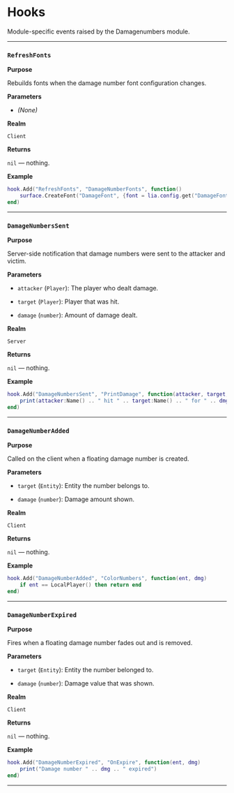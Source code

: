 # Hooks

Module-specific events raised by the Damagenumbers module.

---

### `RefreshFonts`

**Purpose**

Rebuilds fonts when the damage number font configuration changes.

**Parameters**

* *(None)*

**Realm**

`Client`

**Returns**

`nil` — nothing.

**Example**

```lua
hook.Add("RefreshFonts", "DamageNumberFonts", function()
    surface.CreateFont("DamageFont", {font = lia.config.get("DamageFont"), size = 24})
end)
```

---

### `DamageNumbersSent`

**Purpose**

Server-side notification that damage numbers were sent to the attacker and victim.

**Parameters**

* `attacker` (`Player`): The player who dealt damage.

* `target` (`Player`): Player that was hit.

* `damage` (`number`): Amount of damage dealt.

**Realm**

`Server`

**Returns**

`nil` — nothing.

**Example**

```lua
hook.Add("DamageNumbersSent", "PrintDamage", function(attacker, target, dmg)
    print(attacker:Name() .. " hit " .. target:Name() .. " for " .. dmg)
end)
```

---

### `DamageNumberAdded`

**Purpose**

Called on the client when a floating damage number is created.

**Parameters**

* `target` (`Entity`): Entity the number belongs to.

* `damage` (`number`): Damage amount shown.

**Realm**

`Client`

**Returns**

`nil` — nothing.

**Example**

```lua
hook.Add("DamageNumberAdded", "ColorNumbers", function(ent, dmg)
    if ent == LocalPlayer() then return end
end)
```

---

### `DamageNumberExpired`

**Purpose**

Fires when a floating damage number fades out and is removed.

**Parameters**

* `target` (`Entity`): Entity the number belonged to.

* `damage` (`number`): Damage value that was shown.

**Realm**

`Client`

**Returns**

`nil` — nothing.

**Example**

```lua
hook.Add("DamageNumberExpired", "OnExpire", function(ent, dmg)
    print("Damage number " .. dmg .. " expired")
end)
```

---

